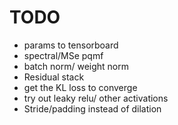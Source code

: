 # TODO

- params to tensorboard
- spectral/MSe pqmf
- batch norm/ weight norm
- Residual stack
- get the KL loss to converge
- try out leaky relu/ other activations
- Stride/padding instead of dilation 